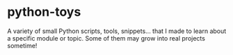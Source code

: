 # python-toys

A variety of small Python scripts, tools, snippets... that I made to learn about a specific module or topic. Some of them may grow into real projects sometime!
